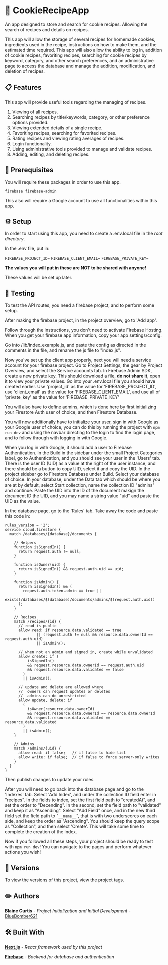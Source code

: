 # 🍪 CookieRecipeApp

An app designed to store and search for cookie recipes. Allowing the search of recipes and details on recipes.

This app will allow the storage of several recipes for homemade cookies, ingredients used in the recipe, instructions on how to make them,
and the estimated time required. This app will also allow the ability to log in, addition of cookie recipes, favoriting recipes, searching for cookie recipes by keyword, category, and other search preferences, and an administrative page to access the database and manage the addition, modification, and deletion of recipes.

## 📋 Features

This app will provide useful tools regarding the managing of recipes.

1. Viewing of all recipes.
2. Searching recipes by title/keywords, category, or other preference options provided.
3. Viewing extended details of a single recipe.
4. Favoriting recipes, searching for favorited recipes.
5. Rating recipes and viewing rating averages of recipes.
6. Login functionality.
7. Using administrative tools provided to manage and validate recipes.
8. Adding, editing, and deleting recipes.

## 🧰 Prerequisites

You will require these packages in order to use this app.

`firebase firebase-admin`

This also will require a Google account to use all functionalities within this app.

## ⚙️ Setup

In order to start using this app, you need to create a .env.local file in the _root directory_.

In the .env file, put in:

`FIREBASE_PROJECT_ID=`
`FIREBASE_CLIENT_EMAIL=`
`FIREBASE_PRIVATE_KEY=`

**The values you will put in these are NOT to be shared with anyone!**

These values will be set up later.

## 🧪 Testing

To test the API routes, you need a firebase project, and to perform some setup.

After making the firebase project, in the project overview, go to 'Add app'.

Follow through the instructions, you don't need to activate Firebase Hosting. When you get your firebase app information, copy your app settings/config.

Go into /lib/index_example.js, and paste the config as directed in the comments in the file, and rename the js file to "index.js".

Now you've set up the client app properly, next you will need a service account for your firebase project. Go to Project Settings, the gear by Project Overview, and select the Service accounts tab. In Firebase Admin SDK, create a new private key. This should download a file, **do not share it**, open it to view your private values. Go into your .env.local file you should have created earlier. Use 'project_id' as the value for 'FIREBASE_PROJECT_ID', use 'client_email' as the value for 'FIREBASE_CLIENT_EMAIL', and use all of 'private_key' as the value for 'FIREBASE_PRIVATE_KEY'

You will also have to define admins, which is done here by first initializing your Firestore Auth user of choice, and then Firestore Database.

You will now additionally have to initialize your user, sign in with Google as your Google user of choice, you can do this by running the project with `npm run dev` and using the navbar directing to the login to find the login page, and to follow through with logging in with Google.

When you log in with Google, it should add a user to Firebase Authentication. In the Build in the sidebar under the small Project Categories label, go to Authentication, and you should see your user in the 'Users' tab. There is the user ID (UID) as a value at the right of the user instance, and there should be a button to copy UID, select it and copy the UID. In the project sidebar go to Firestore Database under Build. Select your database of choice. In your database, under the Data tab which should be where you are at by default, select Start collection, name the collection ID "admins" and continue. Paste the UID into the ID of the document makign the document ID the UID, and you may name a string value "uid" and paste the UID as the value.

In the database page, go to the 'Rules' tab. Take away the code and paste this code in:

```
rules_version = '2';
service cloud.firestore {
  match /databases/{database}/documents {

    // Helpers
    function isSignedIn() {
      return request.auth != null;
    }

    function isOwner(uid) {
      return isSignedIn() && request.auth.uid == uid;
    }

    function isAdmin() {
      return isSignedIn() && (
        request.auth.token.admin == true ||
        exists(/databases/$(database)/documents/admins/$(request.auth.uid))
      );
    }

    // Recipes
    match /recipes/{id} {
      // read is public
      allow read: if resource.data.validated == true
              || (request.auth != null && resource.data.ownerId == request.auth.uid)
              || isAdmin();

      // when not an admin and signed in, create while unvalidated
      allow create: if (
          isSignedIn()
          && request.resource.data.ownerId == request.auth.uid
          && request.resource.data.validated == false
        )
        || isAdmin();

      // update and delete are allowed where
      //  owners can request updates or deletes
      //  admins can do unrestricted
      allow update, delete: if
        (
          isOwner(resource.data.ownerId)
          && request.resource.data.ownerId == resource.data.ownerId
          && request.resource.data.validated == resource.data.validated
        )
        || isAdmin();
    }

    // Admins
    match /admins/{uid} {
      allow read: if false;   // if false to hide list
      allow write: if false;  // if false to force server-only writes
    }
  }
}
```

Then publish changes to update your rules.

After you will need to go back into the database page and go to the 'Indexes' tab. Select 'Add Index', and under the collection ID field enter in "recipes". In the fields to index, set the first field path to "createdAt", and set the order to "Decending". In the second, set the field path to "validated" and keep it as "Ascending". Select "Add Field" once, and in the new third field set the field path to "`__name__`", that is with two underscores on each side, and keep the order as "Ascending". You should keep the query scope as "Collection", and then select 'Create'. This will take some time to complete the creation of the index.

Now if you followed all these steps, your project should be ready to test with `npm run dev`! You can navigate to the pages and perform whatever actions you wish!

## 📌 Versions

To view the versions of this project, view the project tags.

## ✏️ Authors

**Blaine Curtis** - _Project Initialization and Initial Development_ - [BlueBomber621](https://github.com/BlueBomber621)

## 🛠️ Built With

[**Next.js**](https://nextjs.org/) - _React framework used by this project_

[**Firebase**](https://firebase.google.com/) - _Backend for database and authentication_

```

```
